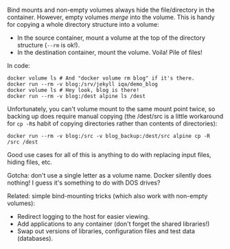 Bind mounts and non-empty volumes always hide the file/directory in the container. However, empty volumes _merge_ into the volume.
   This is handy for copying a whole directory structure into a volume:
   - In the source container, mount a volume at the top of the directory structure (`--rm` is ok!).
   - In the destination container, mount the volume. Voila! Pile of files!

In code:

    docker volume ls # And "docker volume rm blog" if it's there.
    docker run --rm -v blog:/srv/jekyll iqa/demo_blog
    docker volume ls # Hey look, blog is there!
    docker run --rm -v blog:/dest alpine ls /dest

Unfortunately, you can't volume mount to the same mount point twice, so backing up does require manual copying (the /dest/src is a little workaround for `cp -R`s habit of copying directories rather than contents of directories):

    docker run --rm -v blog:/src -v blog_backup:/dest/src alpine cp -R /src /dest

Good use cases for all of this is anything to do with replacing input files, hiding files, etc. 

Gotcha: don't use a single letter as a volume name. Docker silently does nothing! I guess it's something to do with DOS drives?

Related: simple bind-mounting tricks (which also work with non-empty volumes):
- Redirect logging to the host for easier viewing.
- Add applications to any container (don't forget the shared libraries!)
- Swap out versions of libraries, configuration files and test data (databases).

